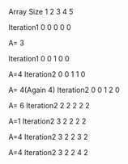 

Array Size		 1       2        3        4       5

Iteration1		 0       0        0         0      0

A= 3


Iteration1		 0       0        1         0      0


A=4
Iteration2		 0       0        1         1      0

A= 4(Again 4)
Iteration2		 0       0        1         2      0



A= 6
Iteration2		 2       2        2         2      2

A=1
Iteration2		 3       2        2         2      2


A=4
Iteration2		 3       2        2         3      2


A=4
Iteration2		 3       2        2         4      2
